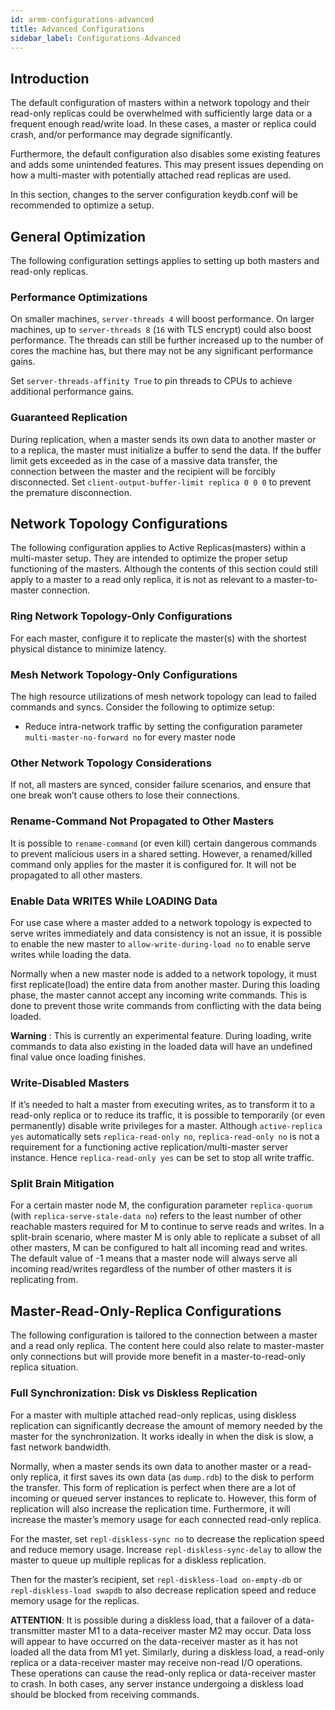 ```yaml
---
id: armm-configurations-advanced
title: Advanced Configurations
sidebar_label: Configurations-Advanced
---
```


## Introduction

The default configuration of masters within a network topology and their read-only replicas could be overwhelmed with 
sufficiently large data or a frequent enough read/write load. In these cases, a master or replica could crash, and/or performance may degrade significantly. 

Furthermore, the default configuration also disables some existing features and adds some unintended features. This may present issues depending on how a multi-master with potentially attached read replicas are used. 

In this section, changes to the server configuration keydb.conf will be recommended to optimize a setup.

## General Optimization

The following configuration settings applies to setting up both masters and read-only replicas.

### Performance Optimizations

On smaller machines, `server-threads 4` will boost performance. On larger machines, up to `server-threads 8` (`16` with TLS encrypt) could also boost performance. The threads can still be further increased up to the number of cores the machine has, but there may not be any significant performance gains.

Set `server-threads-affinity True` to pin threads to CPUs to achieve additional performance gains. 

### Guaranteed Replication 	

During replication, when a master sends its own data to another master or to a replica, the master must initialize a buffer to send the data. If the buffer limit gets exceeded as in the case of a massive data transfer, the connection between the master and the recipient will be forcibly disconnected.  Set `client-output-buffer-limit replica 0 0 0` to prevent the premature disconnection. 

## Network Topology Configurations

The following configuration applies to Active Replicas(masters) within a multi-master setup. They are intended to optimize the proper setup functioning of the masters. Although the contents of this section could still apply to a master to a read only replica, it is not as relevant to a master-to-master connection.

### Ring Network Topology-Only Configurations

For each master, configure it to replicate the master(s) with the shortest physical distance to minimize latency.

### Mesh Network Topology-Only Configurations

The high resource utilizations of mesh network topology can lead to failed commands and syncs. Consider the following to optimize setup:
- Reduce intra-network traffic by setting the configuration parameter `multi-master-no-forward no` for every master node

### Other Network Topology Considerations

If not, all masters are synced, consider failure scenarios, and ensure that one break won’t cause others to lose their connections.

### Rename-Command Not Propagated to Other Masters

It is possible to `rename-command` (or even kill) certain dangerous commands to prevent malicious users in a shared setting. However, a renamed/killed command only applies for the master it is configured for. It will not be propagated to all other masters.

### Enable Data WRITES While LOADING Data

For use case where a master added to a network topology is expected to serve writes immediately and data consistency is not an issue, it is possible to enable the new master to `allow-write-during-load no` to enable serve writes while loading the data.

Normally when a new master node is added to a network topology, it must first replicate(load) the entire data from another master. During this loading phase, the master cannot accept any incoming write commands. This is done to prevent those write commands from conflicting with the data being loaded.

**Warning** : This is currently an experimental feature. During loading, write commands to data also existing in the loaded data will have an undefined final value once loading finishes. 

### Write-Disabled Masters

If it’s needed to halt a master from executing writes, as to transform it to a read-only replica or to reduce its traffic, it is possible to temporarily (or even permanently) disable write privileges for a master. Although `active-replica yes` automatically sets `replica-read-only no`, `replica-read-only no` is not a requirement for a functioning active replication/multi-master server instance.  Hence `replica-read-only yes` can be set to stop all write traffic.

### Split Brain Mitigation

For a certain master node M, the configuration parameter `replica-quorum` (with `replica-serve-stale-data no`) refers to the least number of other reachable masters required for M to continue to serve reads and writes. In a split-brain scenario, where master M is only able to replicate a subset of all other masters, M can be configured to halt all incoming read and writes. The default value of -1 means that a master node will always serve all incoming read/writes regardless of the number of other masters it is replicating from.  


## Master-Read-Only-Replica Configurations

The following configuration is tailored to the connection between a master and a read only replica. The content here could also relate to master-master only connections but will provide more benefit in a master-to-read-only replica situation.	

### Full Synchronization: Disk vs Diskless Replication

For a master with multiple attached read-only replicas, using diskless replication can significantly decrease the amount of memory needed by the master for the synchronization. It works ideally in when the disk is slow, a fast network bandwidth.

Normally, when a master sends its own data to another master or a read-only replica, it first saves its own data (as `dump.rdb`) to the disk to perform the transfer. This form of replication is perfect when there are a lot of incoming or queued server instances to replicate to. However, this form of replication will also increase the replication time. Furthermore, it will increase the master’s memory usage for each connected read-only replica. 

For the master, set `repl-diskless-sync no` to decrease the replication speed and reduce memory usage. Increase `repl-diskless-sync-delay` to allow the master to queue up multiple replicas for a diskless replication.  

Then for the master’s recipient, set `repl-diskless-load on-empty-db` or `repl-diskless-load swapdb` to also decrease replication speed and reduce memory usage for the replicas. 

**ATTENTION**: It is possible during a diskless load, that a failover of a data-transmitter master M1 to a data-receiver master M2 may occur. Data loss will appear to have occurred on the data-receiver master as it has not loaded all the data from M1 yet. Similarly, during a diskless load, a read-only replica or a data-receiver master may receive non-read I/O operations. These operations can cause the read-only replica or data-receiver master to crash.  In both cases, any server instance undergoing a diskless load should be blocked from receiving commands. 
